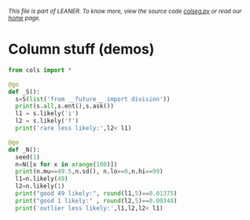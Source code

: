 
<small>_This file is part of LEANER. To know more, view the source code [colseg.py](../src/colseg.py) or read our [home](https://github.com/ai-se/leaner) page._</small>



# Column stuff (demos)

````python
from cols import *

@go
def _S():
  s=S(list('from __future__ import division'))
  print(s.all,s.ent(),s.ask())
  l1 = s.likely('i')
  l2 = s.likely('f')
  print('rare less likely:',l2< l1)

@go
def _N():
  seed(1)
  n=N([x for x in xrange(100)])
  print(n.mu==49.5,n.sd(), n.lo==0,n.hi==99)
  l1=n.likely(49)
  l2=n.likely(1)
  print("good 49 likely:", round(l1,5)==0.01375)
  print("good 1 likely:" , round(l2,5)==0.00340)
  print('outlier less likely:',l1,l2,l2< l1)
  

````
